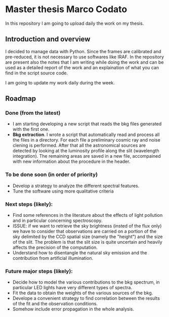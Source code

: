 # Master thesis Marco Codato
In this repository I am going to upload daily the work on my thesis.

## Introduction and overview
I decided to manage data with Python. Since the frames are calibrated and pre-reduced, it is not necessary to use softwares like IRAF.
In the repository are present also the notes that I am writing while doing the work and can be used as a detailed report of the work and an explaination of what you can find in the script source code.

I am going to update my work daily during the week.

## Roadmap

### Done (from the latest)
- I am starting developing a new script that reads the bkg files generated with the first one.
- **Bkg extraction**. I wrote a script that automatically read and process all the files in a directory.
For each file a preliminary cosmic ray and noise clening is performed. After that all the astronomical sources are detected by looking at the luminosity profile along the slit (wavelength integration).
The remaining areas are saved in a new file, accompained with new information about the procedure in the header.

### To be done soon (in order of priority)
- Develop a strategy to analyze the different spectral features.
- Tune the software using more qualitative criteria

### Next steps (likely):
- Find some references in the literature about the effects of light pollution and in particular concerning spectroscopy.
- ISSUE: if we want to retrieve the sky brightness (insted of the flux only) we have to consider that observations are carried on a portion of the sky delimited by the CCD spatial size (namely the "height")
and the size of the slit. The problem is that the slit size is quite uncertain and heavily affects the precision of the computation.
- Understand how to disentangle the natural sky emission and the contribution from artificial illumination.

### Future major steps (likely):
- Decide how to model the various contributions to the bkg spectrum, in particular LED lights have very different types of spectra.
- Fit the data to obtain the weights of the various sources of the bkg. 
- Develope a convenient strategy to find correlation between the results of the fit and the observation conditions.
- Somehow include error propagation in the whole analysis.